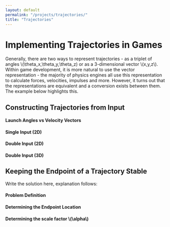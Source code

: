 ```yaml
---
layout: default
permalink: "/projects/trajectories/"
title: "Trajectories"
---
```


<script src="https://polyfill.io/v3/polyfill.min.js?features=es6"></script>
<script type="text/javascript" id="MathJax-script" async
  src="https://cdn.jsdelivr.net/npm/mathjax@3/es5/tex-chtml.js">
</script>

<h1> Implementing Trajectories in Games </h1>

<p>Generally, there are two ways to represent trajectories - as a triplet of angles \(\theta_x,\theta_y,\theta_z) or as a 3-dimensional vector \(x,y,z\). Within game development, it is more natural to use the vector representation - the majority of physics engines all use this representation to calculate forces, velocities, impulses and more. However, it turns out that the representations are equivalent and a conversion exists between them. The example below highlights this. </p>

<h2> Constructing Trajectories from Input </h2>

<h4> Launch Angles vs Velocity Vectors </h4>

<h4> Single Input (2D) </h4>

<h4> Double Input (2D) </h4>

<h4> Double Input (3D) </h4>

<h2> Keeping the Endpoint of a Trajectory Stable </h2>

Write the solution here, explanation follows:

<h4> Problem Definition </h4>

<h4> Determining the Endpoint Location </h4>

<h4> Determining the scale factor \(\alpha\) </h4>

